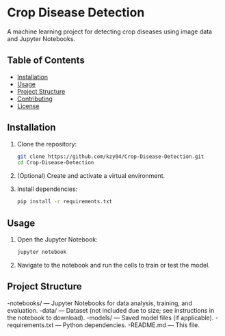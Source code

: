 # Crop Disease Detection

A machine learning project for detecting crop diseases using image data and Jupyter Notebooks.

## Table of Contents

- [Installation](#installation)
- [Usage](#usage)
- [Project Structure](#project-structure)
- [Contributing](#contributing)
- [License](#license)

## Installation

1. Clone the repository:
   ```bash
   git clone https://github.com/kzy04/Crop-Disease-Detection.git
   cd Crop-Disease-Detection
2. (Optional) Create and activate a virtual environment.

3. Install dependencies:
   ```bash
   pip install -r requirements.txt

## Usage
1. Open the Jupyter Notebook:
   ```bash
   jupyter notebook
2. Navigate to the notebook and run the cells to train or test the model.

## Project Structure
-notebooks/ — Jupyter Notebooks for data analysis, training, and evaluation.
-data/ — Dataset (not included due to size; see instructions in the notebook to download).
-models/ — Saved model files (if applicable).
-requirements.txt — Python dependencies.
-README.md — This file.
   


